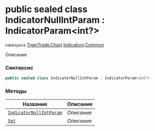 
# public sealed class IndicatorNullIntParam : IndicatorParam<int?>
`namespace` [TigerTrade.Chart](../../../TigerTrade.Chart.md).[Indicators](../../../TigerTrade.Chart/Indicators.md).[Common](../../../TigerTrade.Chart/Indicators/Common.md)



Описание

### Синтаксис
```csharp
public sealed class IndicatorNullIntParam : IndicatorParam<int?>
```


### Методы
| Название | Описание |
| --- | --- |
| [`IndicatorNullIntParam`](./IndicatorNullIntParam.cs/Методы/IndicatorNullIntParam.md) | *Описание* |
| [`Set`](./IndicatorNullIntParam.cs/Методы/Set.md) | *Описание* |



